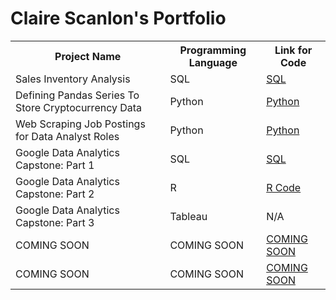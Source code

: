 # Claire Scanlon's Portfolio

<table>

<tr>

<th> Project Name </th>

<th> Programming Language </th> 

<th> Link for Code </th>

</tr>

<tr>

<td> Sales Inventory Analysis</td>

<td> SQL </td>

<td> <a href="https://github.com/clairescanlon/Data_Analysis_Portfolio/blob/c357e5ed573a7b4c92b63965fe86bd0ae0528a9b/Sales%20Inventory%20Analysis"> SQL </a> </td>

</tr>

<tr>

<td> Defining Pandas Series To Store Cryptocurrency Data </td>

<td> Python </td>

<td> <a href="https://github.com/clairescanlon/Data_Analysis_Portfolio/blob/ee5d8929ba6113bb2e6d0a94a427388f2e4337b4/Defining%20Pandas%20Series%20To%20Store%20Cryptocurrency%20Data"> Python </a> </td>

</tr>

<tr>

<td> Web Scraping Job Postings for Data Analyst Roles </td>

<td> Python </td>

<td> <a href="https://github.com/clairescanlon/Data_Analysis_Portfolio/blob/a54506bd9b8c522ff80dcd4cdeb7257ac81c7adc/DataAnalyst_JobPostings_Scraping.ipynb"> Python </a> </td>

</tr>

<tr>

<td> Google Data Analytics Capstone: Part 1 </td>

<td> SQL </td>

<td> <a href="https://github.com/clairescanlon/Data_Analysis_Portfolio/blob/10047dd8750dd771f77843fc3027a8c2ade1cb45/Google%20Data%20Analysis%20Capstone%3A%20Part%201"> SQL </a> </td>

</tr>

<tr>

<td> Google Data Analytics Capstone: Part 2 </td>

<td> R </td>

<td> <a href="https://github.com/clairescanlon/Data_Portfolio/blob/da271c1a6986c8977c9f4f784a62ba1f6446fa9d/Google%20Data%20Analytics%20Capstone%3A%20Part%202"> R Code </a> </td>

</tr>

<tr>

<td> Google Data Analytics Capstone: Part 3 </td>

<td> Tableau </td> 

<td> N/A </td>

</tr>

<tr>

<td> COMING SOON </td>

<td> COMING SOON </td>

<td> <a href="LINK"> COMING SOON </a> </td>

</tr>

<tr>

<td> COMING SOON </td>

<td> COMING SOON </td>

<td> <a href="LINK"> COMING SOON </a> </td>

</tr>

</table>
